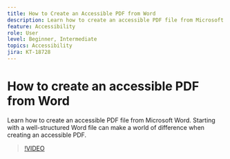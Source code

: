 ```yaml
---
title: How to Create an Accessible PDF from Word
description: Learn how to create an accessible PDF file from Microsoft Word
feature: Accessibility
role: User
level: Beginner, Intermediate
topics: Accessibility
jira: KT-18728
---
```

# How to create an accessible PDF from Word

Learn how to create an accessible PDF file from Microsoft Word. Starting with a well-structured Word file can make a world of difference when creating an accessible PDF. 

>[!VIDEO](https://video.tv.adobe.com/v/3471614?quality=12&learn=on&hidetitle=true)